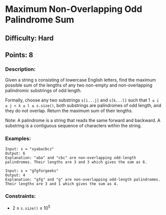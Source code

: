 # Maximum Non-Overlapping Odd Palindrome Sum
## Difficulty: Hard
## Points: 8
### Description:
Given a string s consisting of lowercase English letters, find the maximum possible sum of the lengths of any two non-empty and non-overlapping palindromic substrings of odd length.

Formally, choose any two substrings `s[i...j]` and `s[k...l]` such that 1` ≤ i ≤ j < k ≤ l ≤ s.size()`, both substrings are palindromes of odd length, and they do not overlap. Return the maximum sum of their lengths.

Note: A palindrome is a string that reads the same forward and backward. A substring is a contiguous sequence of characters within the string.

### Examples:
```
Input: s = "xyabacbcz"
Output: 6
Explanation: "aba" and "cbc" are non-overlapping odd-length palindromes. Their lengths are 3 and 3 which gives the sum as 6.
```
```
Input: s = "gfgforgeeks"
Output: 4
Explanation: "gfg" and "g" are non-overlapping odd-length palindromes. Their lengths are 3 and 1 which gives the sum as 4.
```

### Constraints:
- 2 ≤ `s.size()` ≤ 10<sup>5</sup>
